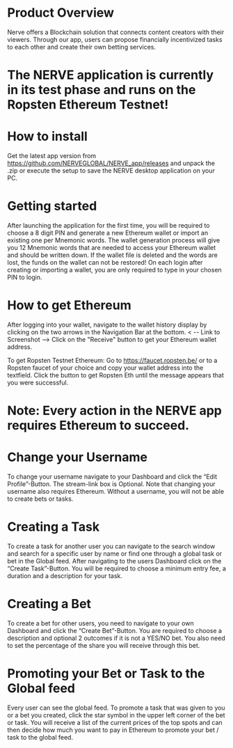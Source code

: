 # Product Overview
Nerve offers a Blockchain solution that connects content creators with their viewers. Through our app, users can propose financially incentivized tasks to each other and create their own betting services.

# The NERVE application is currently in its test phase and runs on the Ropsten Ethereum Testnet!

# How to install
Get the latest app version from https://github.com/NERVEGLOBAL/NERVE_app/releases and unpack the .zip or execute the setup to save the NERVE desktop application on your PC. 

# Getting started
After launching the application for the first time, you will be required to choose a 8 digit PIN and generate a new Ethereum wallet or import an existing one per Mnemonic words. The wallet generation process will give you 12 Mnemonic words that are needed to access your Ethereum wallet and should be written down. If the wallet file is deleted and the words are lost, the funds on the wallet can not be restored! On each login after creating or importing a wallet, you are only required to type in your chosen PIN to login.

# How to get Ethereum
After logging into your wallet, navigate to the wallet history display by clicking on the two arrows in the Navigation Bar at the bottom. 
< -- Link to Screenshot -->
Click on the "Receive" button to get your Ethereum wallet address.

To get Ropsten Testnet Ethereum:
Go to https://faucet.ropsten.be/ or to a Ropsten faucet of your choice and copy your wallet address into the textfield. Click the button to get Ropsten Eth until the message appears that you were successful.

# Note: Every action in the NERVE app requires Ethereum to succeed.

# Change your Username
To change your username navigate to your Dashboard and click the “Edit Profile”-Button. The stream-link box is Optional.
Note that changing your username also requires Ethereum. Without a username, you will not be able to create bets or tasks.

# Creating a Task
To create a task for another user you can navigate to the search window and search for a specific user by name or find one through a global task or bet in the Global feed. After navigating to the users Dashboard click on the “Create Task”-Button. You will be required to choose a minimum entry fee, a duration and a description for your task. 

# Creating a Bet
To create a bet for other users, you need to navigate to your own Dashboard and click the “Create Bet”-Button. You are required to choose a description and optional 2 outcomes if it is not a YES/NO bet. You also need to set the percentage of the share you will receive through this bet.

# Promoting your Bet or Task to the Global feed
Every user can see the global feed.
To promote a task that was given to you or a bet you created, click the star symbol in the upper left corner of the bet or task. You will receive a list of the current prices of the top spots and can then decide how much you want to pay in Ethereum to promote your bet / task to the global feed.

